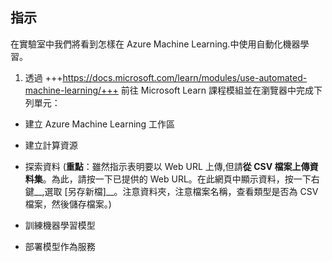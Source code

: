 ﻿---
lab:
    title: '在 Azure Machine Learning 中使用自動化機器學習'
---

## 指示
在實驗室中我們將看到怎樣在 Azure Machine Learning.中使用自動化機器學習。

1.	透過 +++https://docs.microsoft.com/learn/modules/use-automated-machine-learning/+++ 前往 Microsoft Learn 課程模組並在瀏覽器中完成下列單元： 

- 建立 Azure Machine Learning 工作區
- 建立計算資源
- 探索資料 (**重點**：雖然指示表明要以 Web URL 上傳,但請**從 CSV 檔案上傳資料集**。為此，請按一下已提供的 Web URL。在此網頁中顯示資料，按一下右鍵__,選取 [另存新檔]__。注意資料夾，注意檔案名稱，查看類型是否為 CSV 檔案，然後儲存檔案。) 
   
- 訓練機器學習模型 
- 部署模型作為服務 

